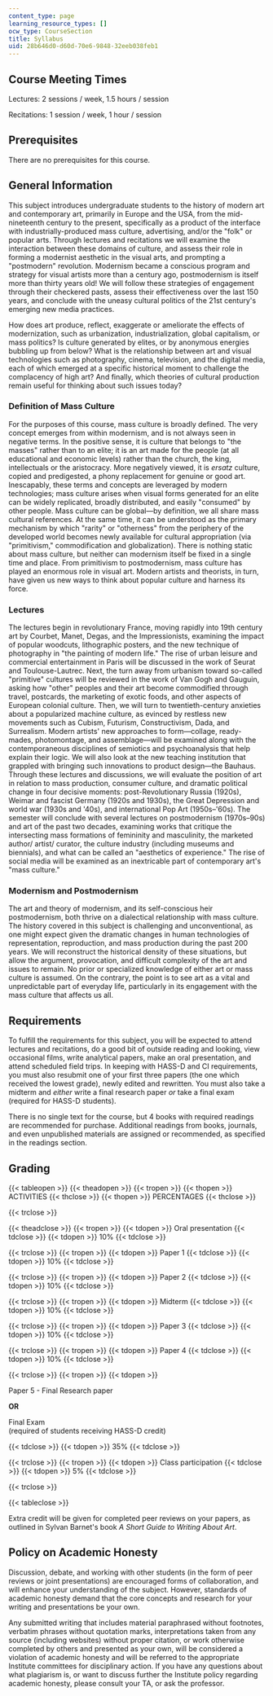 ```yaml
---
content_type: page
learning_resource_types: []
ocw_type: CourseSection
title: Syllabus
uid: 28b646d0-d60d-70e6-9848-32eeb038feb1
---
```


Course Meeting Times
--------------------

Lectures: 2 sessions / week, 1.5 hours / session

Recitations: 1 session / week, 1 hour / session

Prerequisites
-------------

There are no prerequisites for this course.

General Information
-------------------

This subject introduces undergraduate students to the history of modern art and contemporary art, primarily in Europe and the USA, from the mid-nineteenth century to the present, specifically as a product of the interface with industrially-produced mass culture, advertising, and/or the "folk" or popular arts. Through lectures and recitations we will examine the interaction between these domains of culture, and assess their role in forming a modernist aesthetic in the visual arts, and prompting a "postmodern" revolution. Modernism became a conscious program and strategy for visual artists more than a century ago, postmodernism is itself more than thirty years old! We will follow these strategies of engagement through their checkered pasts, assess their effectiveness over the last 150 years, and conclude with the uneasy cultural politics of the 21st century's emerging new media practices.

How does art produce, reflect, exaggerate or ameliorate the effects of modernization, such as urbanization, industrialization, global capitalism, or mass politics? Is culture generated by elites, or by anonymous energies bubbling up from below? What is the relationship between art and visual technologies such as photography, cinema, television, and the digital media, each of which emerged at a specific historical moment to challenge the complacency of high art? And finally, which theories of cultural production remain useful for thinking about such issues today?

### **Definition of Mass Culture**

For the purposes of this course, mass culture is broadly defined. The very concept emerges from within modernism, and is not always seen in negative terms. In the positive sense, it is culture that belongs to "the masses" rather than to an elite; it is an art made for the people (at all educational and economic levels) rather than the church, the king, intellectuals or the aristocracy. More negatively viewed, it is _ersatz_ culture, copied and predigested, a phony replacement for genuine or good art. Inescapably, these terms and concepts are leveraged by modern technologies; mass culture arises when visual forms generated for an elite can be widely replicated, broadly distributed, and easily "consumed" by other people. Mass culture can be global—by definition, we all share mass cultural references. At the same time, it can be understood as the primary mechanism by which "rarity" or "otherness" from the periphery of the developed world becomes newly available for cultural appropriation (via "primitivism," commodification and globalization). There is nothing static about mass culture, but neither can modernism itself be fixed in a single time and place. From primitivism to postmodernism, mass culture has played an enormous role in visual art. Modern artists and theorists, in turn, have given us new ways to think about popular culture and harness its force.

### **Lectures**

The lectures begin in revolutionary France, moving rapidly into 19th century art by Courbet, Manet, Degas, and the Impressionists, examining the impact of popular woodcuts, lithographic posters, and the new technique of photography in "the painting of modern life." The rise of urban leisure and commercial entertainment in Paris will be discussed in the work of Seurat and Toulouse-Lautrec. Next, the turn away from urbanism toward so-called "primitive" cultures will be reviewed in the work of Van Gogh and Gauguin, asking how "other" peoples and their art become commodified through travel, postcards, the marketing of exotic foods, and other aspects of European colonial culture. Then, we will turn to twentieth-century anxieties about a popularized machine culture, as evinced by restless new movements such as Cubism, Futurism, Constructivism, Dada, and Surrealism. Modern artists' new approaches to form—collage, ready-mades, photomontage, and assemblage—will be examined along with the contemporaneous disciplines of semiotics and psychoanalysis that help explain their logic. We will also look at the new teaching institution that grappled with bringing such innovations to product design—the Bauhaus. Through these lectures and discussions, we will evaluate the position of art in relation to mass production, consumer culture, and dramatic political change in four decisive moments: post-Revolutionary Russia (1920s), Weimar and fascist Germany (1920s and 1930s), the Great Depression and world war (1930s and '40s), and international Pop Art (1950s–'60s). The semester will conclude with several lectures on postmodernism (1970s–90s) and art of the past two decades, examining works that critique the intersecting mass formations of femininity and masculinity, the marketed author/ artist/ curator, the culture industry (including museums and biennials), and what can be called an "aesthetics of experience." The rise of social media will be examined as an inextricable part of contemporary art's "mass culture."

### **Modernism and Postmodernism**

The art and theory of modernism, and its self-conscious heir postmodernism, both thrive on a dialectical relationship with mass culture. The history covered in this subject is challenging and unconventional, as one might expect given the dramatic changes in human technologies of representation, reproduction, and mass production during the past 200 years. We will reconstruct the historical density of these situations, but allow the argument, provocation, and difficult complexity of the art and issues to remain. No prior or specialized knowledge of either art or mass culture is assumed. On the contrary, the point is to see art as a vital and unpredictable part of everyday life, particularly in its engagement with the mass culture that affects us all.

Requirements
------------

To fulfill the requirements for this subject, you will be expected to attend lectures and recitations, do a good bit of outside reading and looking, view occasional films, write analytical papers, make an oral presentation, and attend scheduled field trips. In keeping with HASS-D and CI requirements, you must also resubmit one of your first three papers (the one which received the lowest grade), newly edited and rewritten. You must also take a midterm and _either_ write a final research paper _or_ take a final exam (required for HASS-D students).

There is no single text for the course, but 4 books with required readings are recommended for purchase. Additional readings from books, journals, and even unpublished materials are assigned or recommended, as specified in the readings section.

Grading
-------

{{< tableopen >}}
{{< theadopen >}}
{{< tropen >}}
{{< thopen >}}
ACTIVITIES
{{< thclose >}}
{{< thopen >}}
PERCENTAGES
{{< thclose >}}

{{< trclose >}}

{{< theadclose >}}
{{< tropen >}}
{{< tdopen >}}
Oral presentation
{{< tdclose >}}
{{< tdopen >}}
10%
{{< tdclose >}}

{{< trclose >}}
{{< tropen >}}
{{< tdopen >}}
Paper 1
{{< tdclose >}}
{{< tdopen >}}
10%
{{< tdclose >}}

{{< trclose >}}
{{< tropen >}}
{{< tdopen >}}
Paper 2
{{< tdclose >}}
{{< tdopen >}}
10%
{{< tdclose >}}

{{< trclose >}}
{{< tropen >}}
{{< tdopen >}}
Midterm
{{< tdclose >}}
{{< tdopen >}}
10%
{{< tdclose >}}

{{< trclose >}}
{{< tropen >}}
{{< tdopen >}}
Paper 3
{{< tdclose >}}
{{< tdopen >}}
10%
{{< tdclose >}}

{{< trclose >}}
{{< tropen >}}
{{< tdopen >}}
Paper 4
{{< tdclose >}}
{{< tdopen >}}
10%
{{< tdclose >}}

{{< trclose >}}
{{< tropen >}}
{{< tdopen >}}


Paper 5 - Final Research paper

  

**OR**

  

Final Exam  
(required of students receiving HASS-D credit)


{{< tdclose >}}
{{< tdopen >}}
35%
{{< tdclose >}}

{{< trclose >}}
{{< tropen >}}
{{< tdopen >}}
Class participation
{{< tdclose >}}
{{< tdopen >}}
5%
{{< tdclose >}}

{{< trclose >}}

{{< tableclose >}}

Extra credit will be given for completed peer reviews on your papers, as outlined in Sylvan Barnet's book _A Short Guide to Writing About Art_.

Policy on Academic Honesty
--------------------------

Discussion, debate, and working with other students (in the form of peer reviews or joint presentations) are encouraged forms of collaboration, and will enhance your understanding of the subject. However, standards of academic honesty demand that the core concepts and research for your writing and presentations be your own.

Any submitted writing that includes material paraphrased without footnotes, verbatim phrases without quotation marks, interpretations taken from any source (including websites) without proper citation, or work otherwise completed by others and presented as your own, will be considered a violation of academic honesty and will be referred to the appropriate Institute committees for disciplinary action. If you have any questions about what plagiarism is, or want to discuss further the Institute policy regarding academic honesty, please consult your TA, or ask the professor.